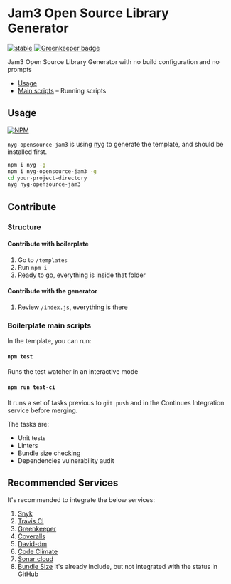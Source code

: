 # Jam3 Open Source Library Generator

[![stable](http://hughsk.github.io/stability-badges/dist/stable.svg)](http://github.com/hughsk/stability-badges)
[![Greenkeeper badge](https://badges.greenkeeper.io/Jam3/nyg-opensource-jam3.svg)](https://greenkeeper.io/)

Jam3 Open Source Library Generator with no build configuration and no prompts

* [Usage](#usage)
* [Main scripts](#main-scripts) – Running scripts

## Usage

[![NPM](https://nodei.co/npm/nyg-opensource-jam3.png)](https://www.npmjs.com/package/nyg-opensource-jam3)

`nyg-opensource-jam3` is using [nyg](https://github.com/Jam3/nyg) to generate the template, and should be installed first.

```bash
npm i nyg -g
npm i nyg-opensource-jam3 -g
cd your-project-directory
nyg nyg-opensource-jam3
```

## Contribute

### Structure

#### Contribute with boilerplate

1.  Go to `/templates`
2.  Run `npm i`
3.  Ready to go, everything is inside that folder

#### Contribute with the generator

1.  Review `/index.js`, everything is there

### Boilerplate main scripts

In the template, you can run:

#### `npm test`

Runs the test watcher in an interactive mode

#### `npm run test-ci`

It runs a set of tasks previous to `git push` and in the Continues Integration service before merging.

The tasks are:
- Unit tests
- Linters
- Bundle size checking
- Dependencies vulnerability audit

## Recommended Services

It's recommended to integrate the below services:
1. [Snyk](https://snyk.io/)
2. [Travis CI](https://travis-ci.org/)
3. [Greenkeeper](https://greenkeeper.io/)
4. [Coveralls](https://coveralls.io/)
5. [David-dm](https://david-dm.org/)
6. [Code Climate](https://codeclimate.com)
7. [Sonar cloud](https://sonarcloud.io/)
8. [Bundle Size](https://github.com/siddharthkp/bundlesize) It's already include, but not integrated with the status in GitHub
